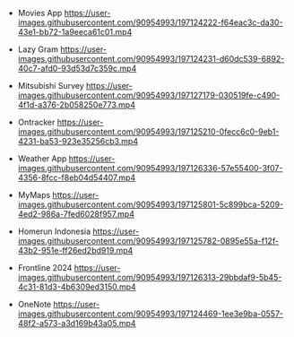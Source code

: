 - Movies App
https://user-images.githubusercontent.com/90954993/197124222-f64eac3c-da30-43e1-bb72-1a9eeca61c01.mp4


- Lazy Gram
https://user-images.githubusercontent.com/90954993/197124231-d60dc539-6892-40c7-afd0-93d53d7c359c.mp4


- Mitsubishi Survey
https://user-images.githubusercontent.com/90954993/197127179-030519fe-c490-4f1d-a376-2b058250e773.mp4

- Ontracker
https://user-images.githubusercontent.com/90954993/197125210-0fecc6c0-9eb1-4231-ba53-923e35256cb3.mp4

- Weather App
https://user-images.githubusercontent.com/90954993/197126336-57e55400-3f07-4356-8fcc-f8eb04d54407.mp4

- MyMaps
https://user-images.githubusercontent.com/90954993/197125801-5c899bca-5209-4ed2-986a-7fed6028f957.mp4


- Homerun Indonesia
https://user-images.githubusercontent.com/90954993/197125782-0895e55a-f12f-43b2-951e-ff26ed2bd919.mp4


- Frontline 2024
https://user-images.githubusercontent.com/90954993/197126313-29bbdaf9-5b45-4c31-81d3-4b6309ed3150.mp4


- OneNote
https://user-images.githubusercontent.com/90954993/197124469-1ee3e9ba-0557-48f2-a573-a3d169b43a05.mp4



